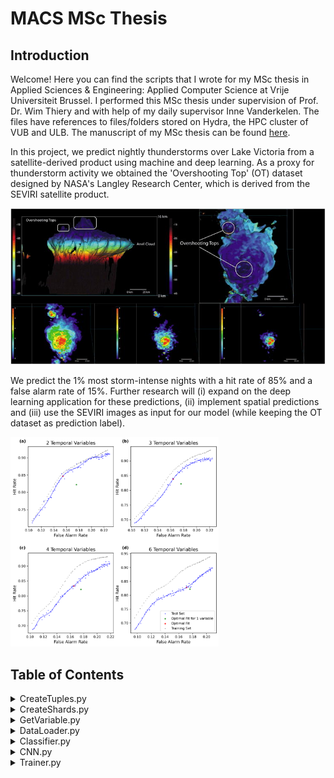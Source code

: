 # MACS MSc Thesis

## Introduction

Welcome! Here you can find the scripts that I wrote for my MSc thesis in Applied Sciences & Engineering: Applied Computer Science at Vrije Universiteit Brussel. I performed this MSc thesis under supervision of Prof. Dr. Wim Thiery and with help of my daily supervisor Inne Vanderkelen. The files have references to files/folders stored on Hydra, the HPC cluster of VUB and ULB. The manuscript of my MSc thesis can be found [here](MA_ACS_Lampe_Seppe_S2_August_2021_links_hidden.pdf).

In this project, we predict nightly thunderstorms over Lake Victoria from a satellite-derived product using machine and deep learning. As a proxy for thunderstorm activity we obtained the 'Overshooting Top' (OT) dataset designed by NASA's Langley Research Center, which is derived from the SEVIRI satellite product.

![alt text](https://github.com/SeppeLampe/MACS-MSc-Thesis-/blob/a06ba13b1c615e33e4507e0329d507e3315c4773/Figures/OTs.jpg "Overshooting Tops (Bedka et al., 2010)")

We predict the 1% most storm-intense nights with a hit rate of 85% and a false alarm rate of 15%. Further research will (i) expand on the deep learning application for these predictions, (ii) implement spatial predictions and (iii) use the SEVIRI images as input for our model (while keeping the OT dataset as prediction label).

<img src="https://github.com/SeppeLampe/MACS-MSc-Thesis-/blob/a06ba13b1c615e33e4507e0329d507e3315c4773/Figures/log%20temp.png" width=66% height=66% alt="Results from MSc Thesis">

## Table of Contents

<details>
  <summary>CreateTuples.py</summary>
    <a href="https://github.com/SeppeLampe/MSc-Thesis/blob/main/CreateTuples.py">This script</a> loops through the OT dataset and generates day-night tuples, which will be used for this project.
</details>

<details>
  <summary>CreateShards.py</summary>
    <a href="https://github.com/SeppeLampe/MSc-Thesis/blob/main/CreateShards.py">This script</a> loops through the day-night tuples and combines them into shards, which we can efficiently load into RAM via Webdataset.
</details>

<details>
  <summary>GetVariable.py</summary>
    <a href="https://github.com/SeppeLampe/MSc-Thesis/blob/main/GetVariable.py">This script</a> loops through the day-night tuples and extracts only one variable from them, and then stores them in netCDF4 files.
</details>

<details>
  <summary>DataLoader.py</summary>
    <a href="https://github.com/SeppeLampe/MSc-Thesis/blob/main/DataLoader.py">This script</a> divides the data into training, validation and test sets and creates Dataloader objects, which can efficiently loop through these subsets.
</details>

<details>
  <summary>Classifier.py</summary>
    <a href="https://github.com/SeppeLampe/MSc-Thesis/blob/main/Classifier.py">This script</a> specifies how training, validation and testing should be performed, when weights need to be updated (only during training) and determines the logging.
</details>

<details>
  <summary>CNN.py</summary>
    <a href="https://github.com/SeppeLampe/MSc-Thesis/blob/main/CNN.py">This script</a> provides an easy way to generate Convolutional Neural Networks (CNNs) in an object-oriented manner.
</details>

<details>
  <summary>Trainer.py</summary>
    <a href="https://github.com/SeppeLampe/MSc-Thesis/blob/main/Trainer.py">This script</a> determines the Trainer, which handles communication between the Dataloader, CNN and Classifier objects.
</details>

